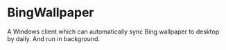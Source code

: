 # BingWallpaper
A Windows client which can automatically sync Bing wallpaper to desktop by daily. And run in background.
